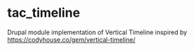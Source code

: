 # tac_timeline
Drupal module implementation of Vertical Timeline inspired by https://codyhouse.co/gem/vertical-timeline/
